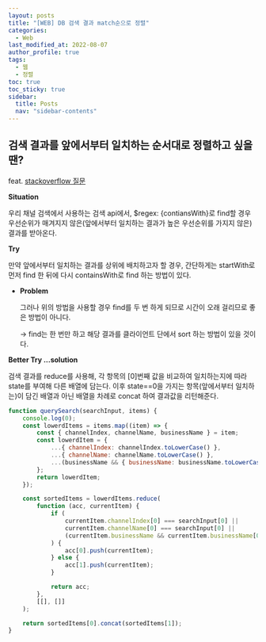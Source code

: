 ```yaml
---
layout: posts
title: "[WEB] DB 검색 결과 match순으로 정렬"
categories:
  - Web
last_modified_at: 2022-08-07
author_profile: true
tags:
  - 웹
  - 정렬
toc: true
toc_sticky: true
sidebar:
  title: Posts
  nav: "sidebar-contents"
---
```



## 검색 결과를 앞에서부터 일치하는 순서대로 정렬하고 싶을 땐?

feat. [stackoverflow 질문](https://stackoverflow.com/questions/47811340/how-to-sort-list-start-with-first-and-then-contains-string-search-in-md-autocomp)


**Situation**

우리 채널 검색에서 사용하는 검색 api에서, $regex: {contiansWith}로 find할 경우 우선순위가 매겨지지 않은(앞에서부터 일치하는 결과가 높은 우선순위를 가지지 않은) 결과를 받아온다.



**Try**

만약 앞에서부터 일치하는 결과를 상위에 배치하고자 할 경우, 간단하게는 startWith로 먼저 find 한 뒤에 다시 containsWith로 find 하는 방법이 있다.



- **Problem**
    
    그러나 위의 방법을 사용할 경우 find를 두 번 하게 되므로 시간이 오래 걸리므로 좋은 방법이 아니다.
    
    → find는 한 번만 하고 해당 결과를 클라이언트 단에서 sort 하는 방법이 있을 것이다.
    


**Better Try ...solution**

검색 결과를 reduce를 사용해, 각 항목의 [0]번째 값을 비교하여 일치하는지에 따라 state를 부여해 다른 배열에 담는다. 이후 state==0을 가지는 항목(앞에서부터 일치하는)이 담긴 배열과 아닌 배열을 차례로 concat 하여 결과값을 리턴해준다.



```js
function querySearch(searchInput, items) {
	console.log(0);
	const lowerdItems = items.map((item) => {
		const { channelIndex, channelName, businessName } = item;
		const lowerdItem = {
			...{ channelIndex: channelIndex.toLowerCase() },
			...{ channelName: channelName.toLowerCase() },
			...(businessName && { businessName: businessName.toLowerCase() }),
		};
		return lowerdItem;
	});

	const sortedItems = lowerdItems.reduce(
		function (acc, currentItem) {
			if (
				currentItem.channelIndex[0] === searchInput[0] ||
				currentItem.channelName[0] === searchInput[0] ||
				(currentItem.businessName && currentItem.businessName[0] === searchInput[0])
			) {
				acc[0].push(currentItem);
			} else {
				acc[1].push(currentItem);
			}

			return acc;
		},
		[[], []]
	);

	return sortedItems[0].concat(sortedItems[1]);
}
```